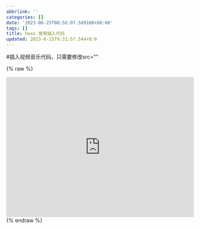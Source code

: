 ```yaml
---
abbrlink: ''
categories: []
date: '2023-06-25T08:56:07.589108+08:00'
tags: []
title: hexo 常用插入代码
updated: 2023-6-25T9:31:57.544+8:0
---
```

#插入视频音乐代码，只需要修改src=""


{% raw %}
<div style="position: relative; width: 100%; height: 0; padding-bottom: 75%;"><iframe 
src="https://www.bilibili.com/video/BV13u411o7UU/?share_source=copy_web&vd_source=84a588f3376c1d624d2ba365661e6abc" scrolling="no" border="0" 
frameborder="no" framespacing="0" allowfullscreen="true" style="position: absolute; width: 100%; 
height: 100%; left: 0; top: 0;"> </iframe></div>
{% endraw %}

